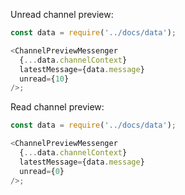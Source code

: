 Unread channel preview:

```js
const data = require('../docs/data');

<ChannelPreviewMessenger
  {...data.channelContext}
  latestMessage={data.message}
  unread={10}
/>;
```

Read channel preview:

```js
const data = require('../docs/data');

<ChannelPreviewMessenger
  {...data.channelContext}
  latestMessage={data.message}
  unread={0}
/>;
```
